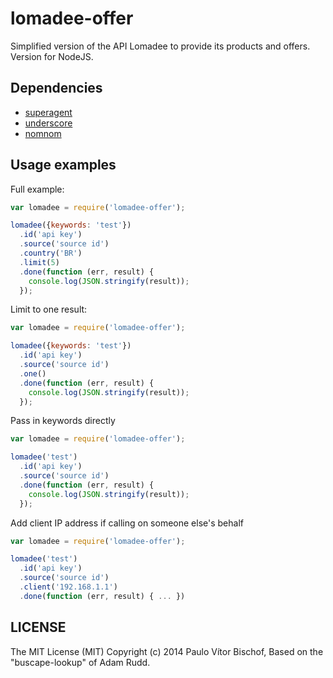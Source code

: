 
lomadee-offer
=============

Simplified version of the API Lomadee to provide its products and offers. Version for NodeJS.

## Dependencies

* [superagent](http://github.com/visionmedia/superagent)
* [underscore](http://github.com/jashkenas/underscore)
* [nomnom](http://github.com/harthur/nomnom)

## Usage examples

Full example:

```javascript
var lomadee = require('lomadee-offer');

lomadee({keywords: 'test'})
  .id('api key')
  .source('source id')
  .country('BR')
  .limit(5)
  .done(function (err, result) {
    console.log(JSON.stringify(result));
  });
```

Limit to one result:

```javascript
var lomadee = require('lomadee-offer');

lomadee({keywords: 'test'})
  .id('api key')
  .source('source id')
  .one()
  .done(function (err, result) {
    console.log(JSON.stringify(result));
  });
```

Pass in keywords directly

```javascript
var lomadee = require('lomadee-offer');

lomadee('test')
  .id('api key')
  .source('source id')
  .done(function (err, result) {
    console.log(JSON.stringify(result));
  });
```

Add client IP address if calling on someone else's behalf

```javascript
var lomadee = require('lomadee-offer');

lomadee('test')
  .id('api key')
  .source('source id')
  .client('192.168.1.1')
  .done(function (err, result) { ... })
```

## LICENSE

The MIT License (MIT)
Copyright (c) 2014 Paulo Vítor Bischof, Based on the "buscape-lookup" of Adam Rudd.

